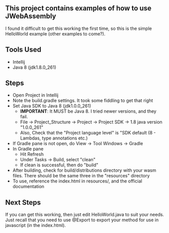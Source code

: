 ## This project contains examples of how to use JWebAssembly
I found it difficult to get this working the first time, so this is 
the simple HelloWorld example (other examples to come?). 

## Tools Used
- Intellij
- Java 8 (jdk1.8.0_261)

## Steps
- Open Project in Intellij
- Note the build.gradle settings. It took some fiddling to get that right
- Set Java SDK to Java 8 (jdk1.0.0_261)
  - **IMPORTANT**: It MUST be Java 8. I tried newer versions, and they fail.
  - File &rarr; Project_Structure &rarr; Project &rarr; Project SDK &rarr; 1.8 java version "1.0.0_261"
  - Also, Check that the "Project language level" is "SDK default (8 - Lambdas, type annotations etc.)
- If Gradle pane is not open, do View &rarr; Tool Windows &rarr; Gradle
- In Gradle pane
  - Hit Refresh
  - Under Tasks &rarr; Build, select "clean"
  - If clean is successful, then do "build"
- After building, check for build/distributions directory with your wasm files. There should be the same three in the "resources" directory
- To use, reference the index.html in resources/, and the official documentation


## Next Steps
If you can get this working, then just edit HelloWorld.java to suit your needs. Just recall that you need to use
@Export to export your method for use in javascript (in the index.html). 